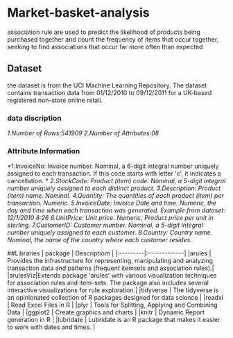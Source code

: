 # Market-basket-analysis
association rule are used to predict the likelihood of products being purchased together and count the frequency of items that occur together, seeking to find associations that occur far more often than expected       
## Dataset
the dataset is from the UCI Machine Learning Repository. The dataset contains transaction data from 01/12/2010 to 09/12/2011 for a UK-based registered non-store online retail.

### data discription
*1.Number of Rows:541909*
*2.Number of Attributes:08*
### Attribute Information
*1.InvoiceNo: Invoice number. Nominal, a 6-digit integral number uniquely assigned to each transaction. If this code starts with letter 'c', it indicates a cancellation. *
*2.StockCode: Product (item) code. Nominal, a 5-digit integral number uniquely assigned to each distinct product.*
*3.Description: Product (item) name. Nominal.*
*4.Quantity: The quantities of each product (item) per transaction. Numeric.*
*5.InvoiceDate: Invoice Date and time. Numeric, the day and time when each transaction was generated. Example from dataset: 12/1/2010 8:26*
*6.UnitPrice: Unit price. Numeric, Product price per unit in sterling.*
*7.CustomerID: Customer number. Nominal, a 5-digit integral number uniquely assigned to each customer.*
*8.Country: Country name. Nominal, the name of the country where each customer resides.*

##Libraries
| package | Descriptiom |
|:---------|:-------------|
|arules | Provides the infrastructure for representing, manipulating and analyzing transaction data and patterns (frequent itemsets and association rules).|
|arulesViz|Extends package 'arules' with various visualization techniques for association rules and item-sets. The package also includes several interactive visualizations for rule exploration.|
|tidyverse | The tidyverse is an opinionated collection of R packages designed for data science |
|readxl | Read Excel Files in R |
|plyr | Tools for Splitting, Applying and Combining Data |
|ggplot2 | Create graphics and charts |
|knitr | Dynamic Report generation in R |
|lubridate | Lubridate is an R package that makes it easier to work with dates and times. |
